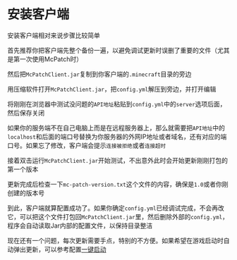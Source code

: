 # 安装客户端

安装客户端相对来说步骤比较简单

首先推荐你把客户端先整个备份一遍，以避免调试更新时误删了重要的文件（尤其是第一次使用McPatch时）

然后把`McPatchClient.jar`复制到你客户端的`.minecraft`目录的旁边

用压缩软件打开`McPatchClient.jar`，把`config.yml`解压到旁边，并打开编辑

将刚刚在浏览器中测试没问题的`API地址`粘贴到`config.yml`中的`server`选项后面，然后保存关闭

如果你的服务端不在自己电脑上而是在远程服务器上，那么就需要把`API地址`中的`localhost`和后面的端口号替换为你服务器的外网IP地址或者域名，还有对应的端口号。如果忘了修改，客户端会提示`连接被拒绝`或者`连接超时`

接着双击运行`McPatchClient.jar`开始测试，不出意外此时会开始更新刚刚打包的第一个版本

更新完成后检查一下`mc-patch-version.txt`这个文件的内容，确保是`1.0`或者你刚创建的版本号

到此，客户端就算配置成功了。如果你确定`config.yml`已经调试完成，不会再改它，可以把这个文件打包回`McPatchClient.jar`里，然后删除外部的`config.yml`，程序会自动读取Jar内部的配置文件，以保持目录整洁

现在还有一个问题，每次更新需要手点，特别的不方便。如果希望在游戏启动时自动弹出更新，可以参考配置[一键启动](tutorial-autostart.md)
